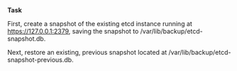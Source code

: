 **Task**

First, create a snapshot of the existing etcd instance running at https://127.0.0.1:2379, saving the snapshot to /var/lib/backup/etcd-snapshot.db.

Next, restore an existing, previous snapshot located at /var/lib/backup/etcd-snapshot-previous.db.
